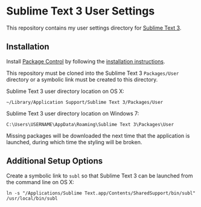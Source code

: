 # Sublime Text 3 User Settings

This repository contains my user settings directory for [Sublime Text 3](http://www.sublimetext.com/3).


## Installation

Install [Package Control](https://sublime.wbond.net/) by following the [installation instructions](https://sublime.wbond.net/installation).

This repository must be cloned into the Sublime Text 3 `Packages/User` directory or a symbolic link must be created to this directory.

Sublime Text 3 user directory location on OS X:

	~/Library/Application Support/Sublime Text 3/Packages/User

Sublime Text 3 user directory location on Windows 7:

	C:\Users\USERNAME\AppData\Roaming\Sublime Text 3\Packages\User

Missing packages will be downloaded the next time that the application is launched, during which time the styling will be broken.


## Additional Setup Options

Create a symbolic link to `subl` so that Sublime Text 3 can be launched from the command line on OS X:

    ln -s "/Applications/Sublime Text.app/Contents/SharedSupport/bin/subl" /usr/local/bin/subl
